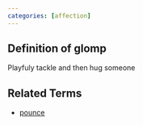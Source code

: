 ```yaml
---
categories: [affection]
---
```

## Definition of glomp

Playfuly tackle and then hug someone

## Related Terms

- [pounce](./pounce)
